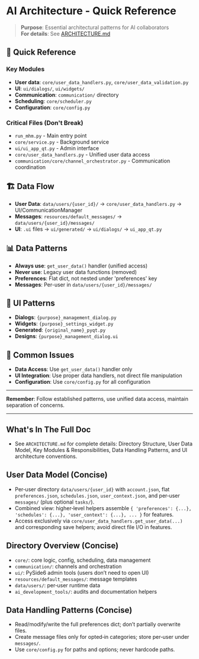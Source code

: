 # AI Architecture - Quick Reference

> **Purpose**: Essential architectural patterns for AI collaborators  
> **For details**: See [ARCHITECTURE.md](../ARCHITECTURE.md)

## 🚀 Quick Reference

### **Key Modules**
- **User data**: `core/user_data_handlers.py`, `core/user_data_validation.py`
- **UI**: `ui/dialogs/`, `ui/widgets/`
- **Communication**: `communication/` directory
- **Scheduling**: `core/scheduler.py`
- **Configuration**: `core/config.py`

### **Critical Files (Don't Break)**
- `run_mhm.py` - Main entry point
- `core/service.py` - Background service
- `ui/ui_app_qt.py` - Admin interface
- `core/user_data_handlers.py` - Unified user data access
- `communication/core/channel_orchestrator.py` - Communication coordination

## 🏗️ Data Flow
- **User Data**: `data/users/{user_id}/` → `core/user_data_handlers.py` → UI/CommunicationManager
- **Messages**: `resources/default_messages/` → `data/users/{user_id}/messages/`
- **UI**: `.ui` files → `ui/generated/` → `ui/dialogs/` → `ui_app_qt.py`

## 📊 Data Patterns
- **Always use**: `get_user_data()` handler (unified access)
- **Never use**: Legacy user data functions (removed)
- **Preferences**: Flat dict, not nested under 'preferences' key
- **Messages**: Per-user in `data/users/{user_id}/messages/`

## 🎨 UI Patterns
- **Dialogs**: `{purpose}_management_dialog.py`
- **Widgets**: `{purpose}_settings_widget.py`
- **Generated**: `{original_name}_pyqt.py`
- **Designs**: `{purpose}_management_dialog.ui`

## 🚨 Common Issues
- **Data Access**: Use `get_user_data()` handler only
- **UI Integration**: Use proper data handlers, not direct file manipulation
- **Configuration**: Use `core/config.py` for all configuration

---

**Remember**: Follow established patterns, use unified data access, maintain separation of concerns.

---

## What's In The Full Doc
- See `ARCHITECTURE.md` for complete details: Directory Structure, User Data Model, Key Modules & Responsibilities, Data Handling Patterns, and UI architecture conventions.

## User Data Model (Concise)
- Per‑user directory `data/users/{user_id}` with `account.json`, flat `preferences.json`, `schedules.json`, `user_context.json`, and per‑user `messages/` (plus optional `tasks/`).
- Combined view: higher‑level helpers assemble `{ 'preferences': {...}, 'schedules': {...}, 'user_context': {...}, ... }` for features.
- Access exclusively via `core/user_data_handlers.get_user_data(...)` and corresponding save helpers; avoid direct file I/O in features.

## Directory Overview (Concise)
- `core/`: core logic, config, scheduling, data management
- `communication/`: channels and orchestration
- `ui/`: PySide6 admin tools (users don’t need to open UI)
- `resources/default_messages/`: message templates
- `data/users/`: per‑user runtime data
- `ai_development_tools/`: audits and documentation helpers

## Data Handling Patterns (Concise)
- Read/modify/write the full preferences dict; don’t partially overwrite files.
- Create message files only for opted‑in categories; store per‑user under `messages/`.
- Use `core/config.py` for paths and options; never hardcode paths.
